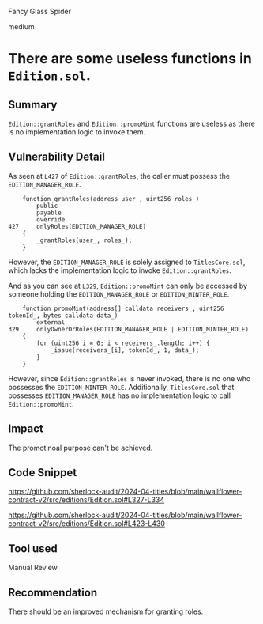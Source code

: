 Fancy Glass Spider

medium

# There are some useless functions in `Edition.sol`.

## Summary

`Edition::grantRoles` and `Edition::promoMint` functions are useless as there is no implementation logic to invoke them.

## Vulnerability Detail

As seen at `L427` of `Edition::grantRoles`, the caller must possess the `EDITION_MANAGER_ROLE`.

```solidity
    function grantRoles(address user_, uint256 roles_)
        public
        payable
        override
427     onlyRoles(EDITION_MANAGER_ROLE)
    {
        _grantRoles(user_, roles_);
    }
```

However, the `EDITION_MANAGER_ROLE` is solely assigned to `TitlesCore.sol`, which lacks the implementation logic to invoke `Edition::grantRoles`.

And as you can see at `L329`, `Edition::promoMint` can only be accessed by someone holding the `EDITION_MANAGER_ROLE` or `EDITION_MINTER_ROLE`.

```solidity
    function promoMint(address[] calldata receivers_, uint256 tokenId_, bytes calldata data_)
        external
329     onlyOwnerOrRoles(EDITION_MANAGER_ROLE | EDITION_MINTER_ROLE)
    {
        for (uint256 i = 0; i < receivers_.length; i++) {
            _issue(receivers_[i], tokenId_, 1, data_);
        }
    }
```

However, since `Edition::grantRoles` is never invoked, there is no one who possesses the `EDITION_MINTER_ROLE`. Additionally, `TitlesCore.sol` that possesses `EDITION_MANAGER_ROLE` has no implementation logic to call `Edition::promoMint`.

## Impact

The promotinoal purpose can't be achieved.

## Code Snippet

https://github.com/sherlock-audit/2024-04-titles/blob/main/wallflower-contract-v2/src/editions/Edition.sol#L327-L334

https://github.com/sherlock-audit/2024-04-titles/blob/main/wallflower-contract-v2/src/editions/Edition.sol#L423-L430

## Tool used

Manual Review

## Recommendation

There should be an improved mechanism for granting roles.